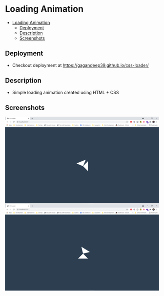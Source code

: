 # Loading Animation

- [Loading Animation](#loading-animation)
  - [Deployment](#deployment)
  - [Description](#description)
  - [Screenshots](#screenshots)

## Deployment

- Checkout deployment at <https://gagandeep39.github.io/css-loader/>

## Description

- Simple loading animation created using HTML + CSS

## Screenshots

![Screenshot 1](./assets/screenshot_1.png)
![Screenshot 2](./assets/screenshot_2.png)
